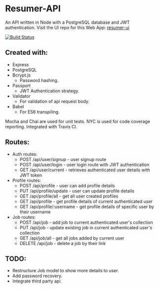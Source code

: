 # Resumer-API

An API written in Node with a PostgreSQL database and JWT authentication.
Visit the UI repo for this Web App: [resumer-ui](https://github.com/ebcp-dev/resumer-ui)

[![Build Status](https://travis-ci.org/ebcp-dev/resumer-api.svg?branch=master)](https://travis-ci.org/ebcp-dev/resumer-api)

## Created with:

- Express
- PostgreSQL
- Bcrypt.js
  - Password hashing.
- Passport
  - JWT Authentication strategy.
- Validator
  - For validation of api request body.
- Babel
  - For ES6 transpiling.

Mocha and Chai are used for unit tests. NYC is used for code coverage reporting. Integrated with Travis CI.

## Routes:

- Auth routes:
  - POST /api/user/signup - user signup route
  - POST /api/user/login - user login route with JWT authentication
  - GET /api/user/current - retrieves authenticated user details with JWT token
- Profile routes:
  - POST /api/profile - user can add profile details
  - PUT /api/profile/update - user can update profile details
  - GET /api/profile/all - get all user created profiles
  - GET /api/profile - get profile details of current authenticated user
  - GET /api/profile/:username - get profile details of specific user by their username
- Job routes:
  - POST /api/job - add job to current authenticated user's collection
  - PUT /api/job - update existing job in current authenticated user's collection
  - GET /api/job/all - get all jobs added by current user
  - DELETE /api/job - delete a job by their link

## TODO:

- Restructure Job model to show more details to user.
- Add password recovery.
- Integrate third party api.
